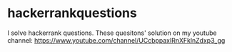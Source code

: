 # hackerrankquestions
I solve hackerrank questions. These quesitons' solution on my youtube channel:
https://www.youtube.com/channel/UCcbppaxlRnXFklnZdxp3_gg
